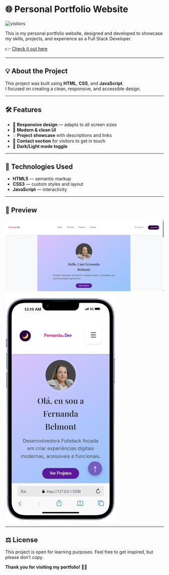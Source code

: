 # 🌐 Personal Portfolio Website

![visitors](https://visitor-badge.laobi.icu/badge?page_id=nandabri.portfolio)

This is my personal portfolio website, designed and developed to showcase my skills, projects, and experience as a Full Stack Developer.

👉 [Check it out here](https://nandabri.github.io/myPortfolio/)

---

## 💡 About the Project

This project was built using **HTML**, **CSS**, and **JavaScript**.  
I focused on creating a clean, responsive, and accessible design.

---

## 🛠️ Features

- 📱 **Responsive design** — adapts to all screen sizes
- 🎨 **Modern & clean UI**
- 💡 **Project showcase** with descriptions and links
- 🧩 **Contact section** for visitors to get in touch
- 🌙 **Dark/Light mode toggle**

---

## 🚀 Technologies Used

- **HTML5** — semantic markup
- **CSS3** — custom styles and layout
- **JavaScript** — interactivity

---

## 📸 Preview

![Portfolio Screenshot](portfolioFer.png)  
![Portfolio Mobile Screenshot](portifolioFerMobile.png)

---

## ⚖️ License

This project is open for learning purposes. Feel free to get inspired, but please don’t copy. 

**Thank you for visiting my portfolio! 💖✨**
